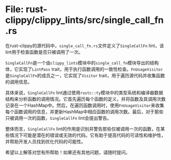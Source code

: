 # File: rust-clippy/clippy_lints/src/single_call_fn.rs

在rust-clippy的源代码中，`single_call_fn.rs`文件定义了`SingleCallFn` lint，该lint用于检查函数是否只被调用了一次。

`SingleCallFn`是一个由`clippy_lints`模块中的`single_call_fn`模块导出的结构体，它实现了`LintPass` trait，用于执行函数调用的一致性检查。`FnUsageVisitor`是`SingleCallFn`的成员之一，它实现了`Visitor` trait，用于遍历源代码并收集函数的调用信息。

具体来说，`SingleCallFn` lint通过使用`rustc::ty`模块中的类型系统和编译器数据结构来分析函数的调用情况。它首先遍历每个函数的定义，并将函数及其调用次数记录在一个HashMap中。然后，在遍历函数调用时，使用`FnUsageVisitor`来收集每个函数调用的信息，并更新HashMap中相应函数的调用次数。最后，对于那些只被调用一次的函数，`SingleCallFn` lint会提出警告。

整体而言，`SingleCallFn` lint的作用是识别并警告那些仅被调用一次的函数，在某些情况下可能是潜在的错误或无效的代码。它有助于提高代码的可读性和维护性，并帮助开发人员找到优化代码的可能性。

希望以上解答对您有所帮助！如果还有其他问题，请随时提问。

